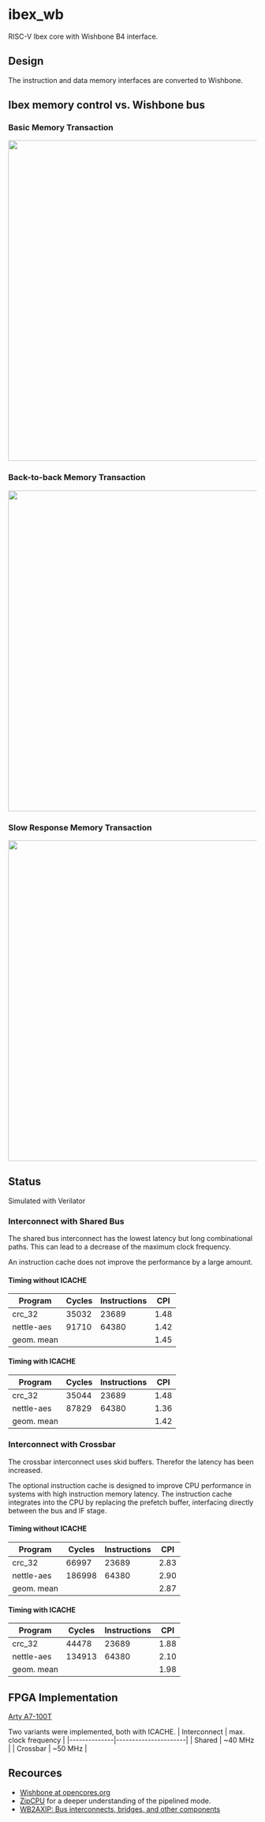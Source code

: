 # ibex_wb
RISC-V Ibex core with Wishbone B4 interface.

## Design
The instruction and data memory interfaces are converted to Wishbone.

## Ibex memory control vs. Wishbone bus

### Basic Memory Transaction
<p align="center"><img src="doc/images/timing1.svg" width="650"></p>

### Back-to-back Memory Transaction
<p align="center"><img src="doc/images/timing2.svg" width="650"></p>

### Slow Response Memory Transaction
<p align="center"><img src="doc/images/timing3.svg" width="650"></p>

## Status
Simulated with Verilator

### Interconnect with Shared Bus
The shared bus interconnect has the lowest latency but long combinational paths.
This can lead to a decrease of the maximum clock frequency.

An instruction cache does not improve the performance by a large amount.

#### Timing without ICACHE
| Program    | Cycles | Instructions   | CPI  |
|------------|--------|----------------|------|
| crc_32     | 35032  | 23689          | 1.48 |
| nettle-aes | 91710  | 64380          | 1.42 |
| geom. mean |        |                | 1.45 |

#### Timing with ICACHE
| Program    | Cycles | Instructions   | CPI  |
|------------|--------|----------------|------|
| crc_32     | 35044  | 23689          | 1.48 |
| nettle-aes | 87829  | 64380          | 1.36 |
| geom. mean |        |                | 1.42 |

### Interconnect with Crossbar
The crossbar interconnect uses skid buffers. Therefor the latency has been increased.

The optional instruction cache is designed to improve CPU performance in systems
with high instruction memory latency. The instruction cache integrates into the
CPU by replacing the prefetch buffer, interfacing directly between the bus and IF stage.

#### Timing without ICACHE
| Program    | Cycles | Instructions   | CPI  |
|------------|--------|----------------|------|
| crc_32     | 66997  | 23689          | 2.83 |
| nettle-aes | 186998 | 64380          | 2.90 |
| geom. mean |        |                | 2.87 |

#### Timing with ICACHE
| Program    | Cycles | Instructions   | CPI  |
|------------|--------|----------------|------|
| crc_32     | 44478  | 23689          | 1.88 |
| nettle-aes | 134913 | 64380          | 2.10 |
| geom. mean |        |                | 1.98 |

## FPGA Implementation
[Arty A7-100T](https://digilent.com/shop/arty-a7-100t-artix-7-fpga-development-board/)

Two variants were implemented, both with ICACHE.
| Interconnect | max. clock frequency |
|--------------|----------------------|
| Shared       | ~40 MHz              |
| Crossbar     | ~50 MHz              |

## Recources
- [Wishbone at opencores.org](https://opencores.org/howto/wishbone)
- [ZipCPU](http://zipcpu.com/zipcpu/2017/11/07/wb-formal.html) for a deeper understanding of the pipelined mode.
- [WB2AXIP: Bus interconnects, bridges, and other components](https://github.com/ZipCPU/wb2axip/)
